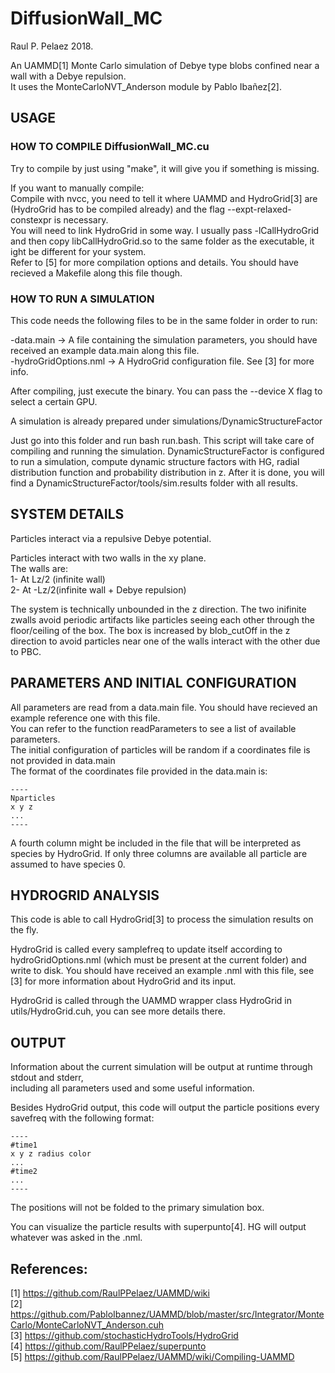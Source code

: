 # DiffusionWall_MC  

Raul P. Pelaez 2018.   
  
  An UAMMD[1] Monte Carlo simulation of Debye type blobs confined near a wall with a Debye repulsion.  
  It uses the MonteCarloNVT_Anderson module by Pablo Ibañez[2].  
  
  ## USAGE  
  
  ### HOW TO COMPILE DiffusionWall_MC.cu  
  
  Try to compile by just using "make", it will give you if something is missing.  
  
  If you want to manually compile:  
  Compile with nvcc, you need to tell it where UAMMD and HydroGrid[3] are (HydroGrid has to be compiled already) and the flag --expt-relaxed-constexpr is necessary.  
  You will need to link HydroGrid in some way. I usually pass -lCallHydroGrid and then copy libCallHydroGrid.so to the same folder as the executable, it ight be different for your system.  
  Refer to [5] for more compilation options and details. You should have recieved a Makefile along this file though.  
  
  
  ### HOW TO RUN A SIMULATION  
  
  This code needs the following files to be in the same folder in order to run:  
  
  -data.main            -> A file containing the simulation parameters, you should have received an example data.main along this file.  
  -hydroGridOptions.nml -> A HydroGrid configuration file. See [3] for more info.  
  
  After compiling, just execute the binary. You can pass the --device X flag to select a certain GPU.  
  
  
  A simulation is already prepared under simulations/DynamicStructureFactor
  
  Just go into this folder and run bash run.bash. This script will take care of compiling and running the simulation.
  DynamicStructureFactor is configured to run a simulation, compute dynamic structure factors with HG, radial distribution function and probability distribution in z.
  After it is done, you will find a DynamicStructureFactor/tools/sim.results folder with all results.
  
  ## SYSTEM DETAILS   
  
  Particles interact via a repulsive Debye potential.  
  
  Particles interact with two walls in the xy plane.    
  The walls are:  
  1- At Lz/2 (infinite wall)  
  2- At -Lz/2(infinite wall + Debye repulsion)  
  
  
  The system is technically unbounded in the z direction. The two inifinite zwalls avoid periodic artifacts like particles seeing each other through the floor/ceiling of the box. The box is increased by blob_cutOff in the z direction to avoid particles near one of the walls interact with the other due to PBC.  
  
  ## PARAMETERS AND INITIAL CONFIGURATION  
  
  All parameters are read from a data.main file. You should have recieved an example reference one with this file.  
  You can refer to the function readParameters to see a list of available parameters.  
  The initial configuration of particles will be random if a coordinates file is not provided in data.main  
  The format of the coordinates file provided in the data.main is:  
  ```
  ----  
  Nparticles  
  x y z  
  ...  
  ----  
  ```
  A fourth column might be included in the file that will be interpreted as species by HydroGrid. If only three columns are available all particle are assumed to have species 0.  
  
  ## HYDROGRID ANALYSIS  
  
  This code is able to call HydroGrid[3] to process the simulation results on the fly.  
  
  HydroGrid is called every samplefreq to update itself according to hydroGridOptions.nml (which must be present at the current folder) and write to disk. You should have received an example .nml with this file, see [3] for more information about HydroGrid and its input.  
  
  HydroGrid is called through the UAMMD wrapper class HydroGrid in utils/HydroGrid.cuh, you can see more details there.  
  
  ## OUTPUT  
  
  Information about the current simulation will be output at runtime through stdout and stderr,  
  including all parameters used and some useful information.   
  
  Besides HydroGrid output, this code will output the particle positions every savefreq with the following format:  
  ```
  ----  
  #time1  
  x y z radius color  
  ...  
  #time2  
  ...  
  ----  
  ```
  The positions will not be folded to the primary simulation box.  
  
  You can visualize the particle results with superpunto[4]. HG will output whatever was asked in the .nml.  
  
  
  ## References:   
  
  [1] https://github.com/RaulPPelaez/UAMMD/wiki  
  [2] https://github.com/PabloIbannez/UAMMD/blob/master/src/Integrator/MonteCarlo/MonteCarloNVT_Anderson.cuh  
  [3] https://github.com/stochasticHydroTools/HydroGrid  
  [4] https://github.com/RaulPPelaez/superpunto  
  [5] https://github.com/RaulPPelaez/UAMMD/wiki/Compiling-UAMMD  
